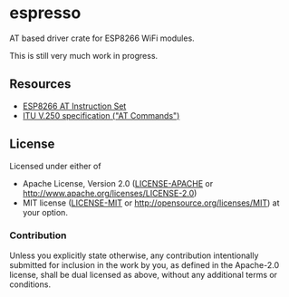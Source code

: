 # espresso

AT based driver crate for ESP8266 WiFi modules.

This is still very much work in progress.


## Resources

- [ESP8266 AT Instruction Set](https://www.espressif.com/sites/default/files/documentation/4a-esp8266_at_instruction_set_en.pdf)
- [ITU V.250 specification ("AT Commands")](https://www.itu.int/rec/T-REC-V.250-200307-I/en)


## License

Licensed under either of

 * Apache License, Version 2.0 ([LICENSE-APACHE](LICENSE-APACHE) or
   http://www.apache.org/licenses/LICENSE-2.0)
 * MIT license ([LICENSE-MIT](LICENSE-MIT) or
   http://opensource.org/licenses/MIT) at your option.

### Contribution

Unless you explicitly state otherwise, any contribution intentionally submitted
for inclusion in the work by you, as defined in the Apache-2.0 license, shall
be dual licensed as above, without any additional terms or conditions.
